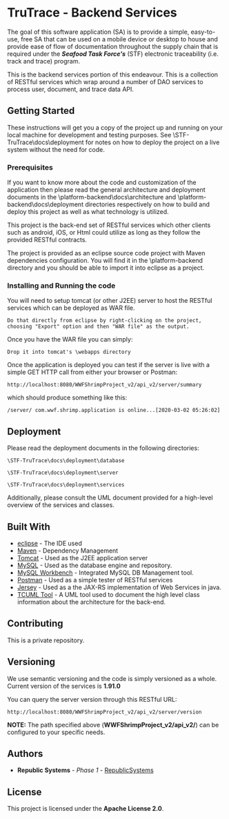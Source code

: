 # TruTrace - Backend Services

The goal of this software application (SA) is to provide a simple, easy-to-use, free SA that can be used on a mobile device or desktop to house and provide ease of flow of documentation throughout the supply chain that is required under the ***Seafood Task Force's*** (STF) electronic traceability (i.e. track and trace) program.

This is the backend services portion of this endeavour.
This is a collection of RESTful services which wrap around a number of DAO services to process user, document, and trace data API.

## Getting Started

These instructions will get you a copy of the project up and running on your local machine for development and testing purposes. See \STF-TruTrace\docs\deployment for notes on how to deploy the project on a live system without the need for code.

### Prerequisites

If you want to know more about the code and customization of the application then please read the general architecture and deployment documents in the \platform-backend\docs\architecture and \platform-backend\docs\deployment directories respectively on how to build and deploy this project as well as what technology is utilized.

This project is the back-end set of RESTful services which other clients such as android, iOS, or Html could utilize as long as they follow the provided RESTful contracts. 

The project is provided as an eclipse source code project with Maven dependencies configuration. You will find it in the \platform-backend directory and you should be able to import it into eclipse as a project.


### Installing and Running the code

You will need to setup tomcat (or other J2EE) server to host the RESTful services which can be deployed as WAR file.

```
Do that directly from eclipse by right-clicking on the project, choosing "Export" option and then "WAR file" as the output.  
```

Once you have the WAR file you can simply:

```
Drop it into tomcat's \webapps directory
```

Once the application is deployed you can test if the server is live with a simple GET HTTP call from either your browser or Postman:

```
http://localhost:8080/WWFShrimpProject_v2/api_v2/server/summary
```

which should produce something like this:

```
/server/ com.wwf.shrimp.application is online...[2020-03-02 05:26:02]
``` 
## Deployment

Please read the deployment documents in the following directories:

```
\STF-TruTrace\docs\deployment\database
```

```
\STF-TruTrace\docs\deployment\server
```

```
\STF-TruTrace\docs\deployment\services
```

Additionally, please consult the UML document provided for a high-level overview of the services and classes.

## Built With

* [eclipse](https://www.eclipse.org/ide/) - The IDE used
* [Maven](https://maven.apache.org/) - Dependency Management
* [Tomcat](https://tomcat.apache.org/download-70.cgi) - Used as the J2EE application server
* [MySQL](https://dev.mysql.com/downloads/mysql/) - Used as the database engine and repository.
* [MySQL Workbench](https://dev.mysql.com/downloads/workbench/) - Integrated MySQL DB Management tool.
* [Postman](https://www.getpostman.com/apps) - Used as a simple tester of RESTful services
* [Jersey](https://jersey.github.io/) - Used as a the JAX-RS implementation of Web Services in java.
* [TCUML Tool](https://www.topcoder.com/community/tools/) - A UML tool used to document the high level class information about the architecture for the back-end.

## Contributing

This is a private repository.

## Versioning

We use semantic versioning and the code is simply versioned as a whole. Current version of the services is **1.91.0** 

You can query the server version through this RESTful URL:

```
http://localhost:8080/WWFShrimpProject_v2/api_v2/server/version
```

**NOTE:** The path specified above (**WWFShrimpProject_v2/api_v2/**) can be configured to your specific needs.

## Authors

* **Republic Systems** - *Phase 1* - [RepublicSystems](http://republicsystems.com/)

## License

This project is licensed under the **Apache License 2.0**.